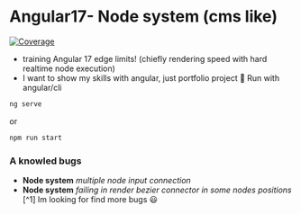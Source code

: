 # Angular17- Node system (cms like)
[![Coverage](https://img.shields.io/badge/Coverage-22%25-red.svg)]()

- training Angular 17 edge limits! (chiefly rendering speed with hard realtime node execution)
- I want to show my skills with angular, just portfolio project 🙂
Run with angular/cli
```bash
ng serve
```
or 
```bash
npm run start
```
### A knowled bugs
- **Node system** *multiple node input connection*
- **Node system** *failing in render bezier connector in some nodes positions*
[^1] Im looking for find more bugs 😃
